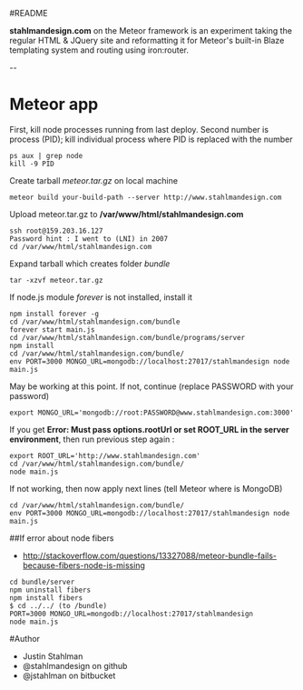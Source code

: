 #README

**stahlmandesign.com** on the Meteor framework is an experiment taking the regular HTML & JQuery site and reformatting it for Meteor's built-in Blaze templating system and routing using iron:router.

--
	
# Meteor app
First, kill node processes running from last deploy. Second number is process (PID); kill individual process where PID is replaced with the number
 
	ps aux | grep node
	kill -9 PID 

Create tarball *meteor.tar.gz* on local machine

	meteor build your-build-path --server http://www.stahlmandesign.com

Upload meteor.tar.gz to **/var/www/html/stahlmandesign.com**


	ssh root@159.203.16.127
	Password hint : I went to (LNI) in 2007
	cd /var/www/html/stahlmandesign.com
	
Expand tarball which creates folder *bundle*

	tar -xzvf meteor.tar.gz

If node.js module *forever* is not installed, install it


	npm install forever -g
	cd /var/www/html/stahlmandesign.com/bundle
	forever start main.js
	cd /var/www/html/stahlmandesign.com/bundle/programs/server
	npm install
	cd /var/www/html/stahlmandesign.com/bundle/
	env PORT=3000 MONGO_URL=mongodb://localhost:27017/stahlmandesign node main.js

	
May be working at this point. If not, continue (replace PASSWORD with your password)


	export MONGO_URL='mongodb://root:PASSWORD@www.stahlmandesign.com:3000'

If you get **Error: Must pass options.rootUrl or set ROOT_URL in the server environment**, then run previous step again :


	export ROOT_URL='http://www.stahlmandesign.com'
	cd /var/www/html/stahlmandesign.com/bundle/
	node main.js

If not working, then now apply next lines (tell Meteor where is MongoDB)

	cd /var/www/html/stahlmandesign.com/bundle/
	env PORT=3000 MONGO_URL=mongodb://localhost:27017/stahlmandesign node main.js
	
##If error about node fibers

- http://stackoverflow.com/questions/13327088/meteor-bundle-fails-because-fibers-node-is-missing

```
cd bundle/server
npm uninstall fibers
npm install fibers
$ cd ../../ (to /bundle)
PORT=3000 MONGO_URL=mongodb://localhost:27017/stahlmandesign
node main.js
```


#Author

- Justin Stahlman
- @stahlmandesign on github
- @jstahlman on bitbucket